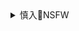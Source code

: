 <details><summary>慎入🔞NSFW</summary>

Not Safe For Work
![](https://upload.wikimedia.org/wikipedia/commons/thumb/d/d3/Biohazard_Symbol_Specification.png/210px-Biohazard_Symbol_Specification.png)

<details><summary><b>风险自理Use At Your Own Risk🈲</summary>

### e媒批zg大外宣低效荒谬
https://www.voachinese.com/a/russian-media-criticizes-chinese-propaganda-20200728/5520763.html

一些e罗斯媒体批评说，zg在e宣传活动无能和滑稽可笑。两国的外宣合作更不平等，zg仅乐于在e罗斯宣传新j维吾w人如何能过好生活，但却禁止e罗斯在zg宣传被吞并的克里米亚的情况。e罗斯更不满zg甚至封杀了普j的文章。

zg在e罗斯宣传“两会”时，为了避免单调乏味，特别花钱请人制作节目，以ze大学生说唱的方式在网上播出。但看过那段视频的e罗斯汉学家们说，视频内容质量之低根本无法坚持看完。更加荒谬的是，视频中提到zg反腐时，竟然使用了打击骗子和小偷的提法。这是e罗斯主要反对派领袖纳瓦尔尼经常使用的批评普j的口号，从中可见节目的zg制作者根本不懂e罗斯国情。

时事评论人士尼科里斯基说，zg大外宣所用的语言像农村话，本来没有人会看那些文章，但由于e罗斯有庞大的m斯林群体，更有很多人来自中亚，他们都关心新j问题，7月18日那篇谈新h人q的文章因此引起了很多人注意，但效果却适得其反，甚至会损坏zg形象。

尼科里斯基说，在关注和研究zg分析人士和学者圈子中，zg在e大外宣水平之低，早已不是新闻，经常成为人们嘲讽的笑料。

尼科里斯基：“有时一旦遇到非常可笑的材料时，圈子里的人都彼此转发，大家都嘲笑如此低水平的外宣材料竟能登场。我看到今日俄罗斯电视台（RT）曾播放过一个近一小时的节目，谈论e罗斯妇女嫁给zg男人如何好等等，节目如此荒唐，给人的印象是，zg大外宣不是在给e罗斯人讲故事，而是针对zg人宣传。

但e罗斯媒体认为，两国的大外宣合作并不平等，zg占尽便宜。其中更反映了两国关系彼此猜疑，相互利用的本质。因为bj仅愿意利用e罗斯讲zg故事。但bj却严格限制e罗斯利用zg媒体平台，推动e罗斯的大外宣来影响zg社会，因此导致e罗斯大外宣在zg的活动范围收窄。

比如，zg可以在e罗斯的g媒上刊载文章，介绍新j维吾e人如何能过上幸福生活。但e罗斯却无法在zg的rm日报或是新华社上发表同样的宣传材料，介绍克里米亚被e罗斯吞并后，当地人的日子过得更好。

克里米亚的鞑靼人被认为是当地原住民和主要居民，曾遭受苏联迫害的克里米亚鞑靼人支持乌克兰，反对e罗斯吞并。人权团体也不断批评e罗斯安全机构迫害克里米亚鞑靼人。但如今，当e罗斯想在zg发布宣传资料，介绍克里米亚鞑靼人如何拥护莫斯k和普j时，但却被zg禁止。

更让莫斯k气愤的是，zg甚至封杀了普j的一篇重要文章。

文章为二战爆发前夕纳粹德国与苏联，希特勒和斯大林相互勾结，以及苏联瓜分和吞并波兰和波罗的海三国辩护。

</details>
</details>
